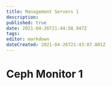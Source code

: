 ```yaml
---
title: Management Servers 1
description: 
published: true
date: 2021-04-26T21:44:58.947Z
tags: 
editor: markdown
dateCreated: 2021-04-26T21:43:07.801Z
---
```


# Ceph Monitor 1

